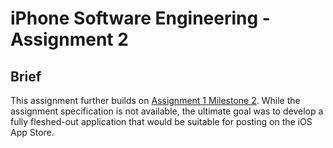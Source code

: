 # iPhone Software Engineering - Assignment 2

## Brief
This assignment further builds on [Assignment 1 Milestone 2](https://github.com/Lumus/IPSE-A1M2). While the assignment specification is not available, the ultimate goal was to develop a fully fleshed-out application that would be suitable for posting on the iOS App Store.
